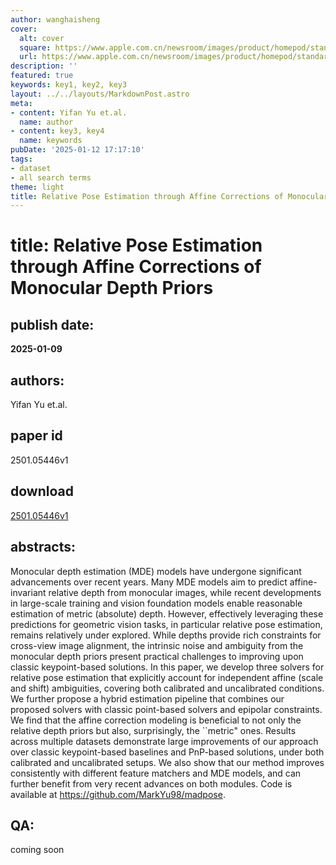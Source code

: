 ```yaml
---
author: wanghaisheng
cover:
  alt: cover
  square: https://www.apple.com.cn/newsroom/images/product/homepod/standard/Apple-HomePod-hero-230118_big.jpg.large_2x.jpg
  url: https://www.apple.com.cn/newsroom/images/product/homepod/standard/Apple-HomePod-hero-230118_big.jpg.large_2x.jpg
description: ''
featured: true
keywords: key1, key2, key3
layout: ../../layouts/MarkdownPost.astro
meta:
- content: Yifan Yu et.al.
  name: author
- content: key3, key4
  name: keywords
pubDate: '2025-01-12 17:17:10'
tags:
- dataset
- all search terms
theme: light
title: Relative Pose Estimation through Affine Corrections of Monocular Depth Priors
---
```


# title: Relative Pose Estimation through Affine Corrections of Monocular Depth Priors 
## publish date: 
**2025-01-09** 
## authors: 
  Yifan Yu et.al. 
## paper id
2501.05446v1
## download
[2501.05446v1](http://arxiv.org/abs/2501.05446v1)
## abstracts:
Monocular depth estimation (MDE) models have undergone significant advancements over recent years. Many MDE models aim to predict affine-invariant relative depth from monocular images, while recent developments in large-scale training and vision foundation models enable reasonable estimation of metric (absolute) depth. However, effectively leveraging these predictions for geometric vision tasks, in particular relative pose estimation, remains relatively under explored. While depths provide rich constraints for cross-view image alignment, the intrinsic noise and ambiguity from the monocular depth priors present practical challenges to improving upon classic keypoint-based solutions. In this paper, we develop three solvers for relative pose estimation that explicitly account for independent affine (scale and shift) ambiguities, covering both calibrated and uncalibrated conditions. We further propose a hybrid estimation pipeline that combines our proposed solvers with classic point-based solvers and epipolar constraints. We find that the affine correction modeling is beneficial to not only the relative depth priors but also, surprisingly, the ``metric" ones. Results across multiple datasets demonstrate large improvements of our approach over classic keypoint-based baselines and PnP-based solutions, under both calibrated and uncalibrated setups. We also show that our method improves consistently with different feature matchers and MDE models, and can further benefit from very recent advances on both modules. Code is available at https://github.com/MarkYu98/madpose.
## QA:
coming soon
